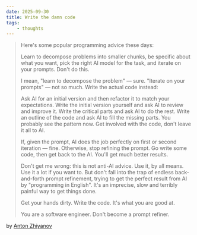 ```yaml
---
date: 2025-09-30
title: Write the damn code
tags:
    - thoughts 
---
```


> Here's some popular programming advice these days:
>
> Learn to decompose problems into smaller chunks, be specific about what you want, pick the right AI model for the task, and iterate on your prompts.
> Don't do this.
>
> I mean, "learn to decompose the problem" — sure. "Iterate on your prompts" — not so much. Write the actual code instead:
>
> Ask AI for an initial version and then refactor it to match your expectations.
> Write the initial version yourself and ask AI to review and improve it.
> Write the critical parts and ask AI to do the rest.
> Write an outline of the code and ask AI to fill the missing parts.
> You probably see the pattern now. Get involved with the code, don't leave it all to AI.
>
> If, given the prompt, AI does the job perfectly on first or second iteration — fine. Otherwise, stop refining the prompt. Go write some code, then get back to the AI. You'll get much better results.
>
> Don't get me wrong: this is not anti-AI advice. Use it, by all means. Use it a lot if you want to. But don't fall into the trap of endless back-and-forth prompt refinement, trying to get the perfect result from AI by "programming in English". It's an imprecise, slow and terribly painful way to get things done.
>
> Get your hands dirty. Write the code. It's what you are good at.
>
> You are a software engineer. Don't become a prompt refiner.

by [Anton Zhiyanov](https://antonz.org/write-code/)

